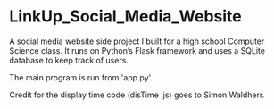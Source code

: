 # LinkUp_Social_Media_Website
A social media website side project I built for a high school Computer Science class. It runs on Python’s Flask framework and uses a SQLite database to keep track 
of users.

The main program is run from 'app.py'.

Credit for the display time code (disTime .js) goes to Simon Waldherr.
